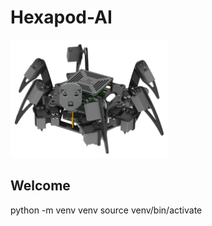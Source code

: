 # Hexapod-AI

<img src='Info/Hexapod.png' width='50%'/>

## Welcome

python -m venv venv
source venv/bin/activate